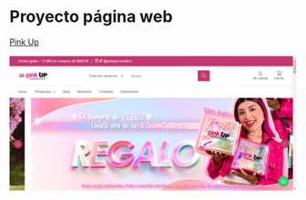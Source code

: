 # Proyecto página web
[Pink Up](https://pinkup.mx/)

![Imagen Pink Up](https://github.com/ChelssyZazuetaDiaz/ChelssyZazuetaDiaz.github.io/blob/main/pinkup/pinkup/Captura%20de%20pantalla%20(1).png)


